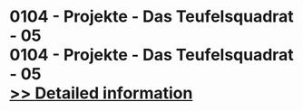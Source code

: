 # 0104 - Projekte - Das Teufelsquadrat - 05<br />0104 - Projekte - Das Teufelsquadrat - 05<br />[>> Detailed information](https://secure.shareit.com/shareit/product.html?productid=300964290&affiliateid=200057808)